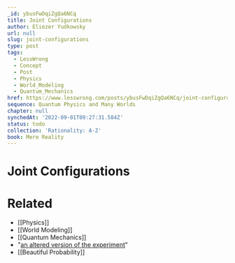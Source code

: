 ```yaml
---
_id: ybusFwDqiZgQa6NCq
title: Joint Configurations
author: Eliezer Yudkowsky
url: null
slug: joint-configurations
type: post
tags:
  - LessWrong
  - Concept
  - Post
  - Physics
  - World_Modeling
  - Quantum_Mechanics
href: https://www.lesswrong.com/posts/ybusFwDqiZgQa6NCq/joint-configurations
sequence: Quantum Physics and Many Worlds
chapter: null
synchedAt: '2022-09-01T09:27:31.584Z'
status: todo
collection: 'Rationality: A-Z'
book: Mere Reality
---
```


# Joint Configurations


# Related

- [[Physics]]
- [[World Modeling]]
- [[Quantum Mechanics]]
- "[an altered version of the experiment](https://en.wikipedia.org/wiki/Hong%E2%80%93Ou%E2%80%93Mandel_effect)"
- [[Beautiful Probability]]
